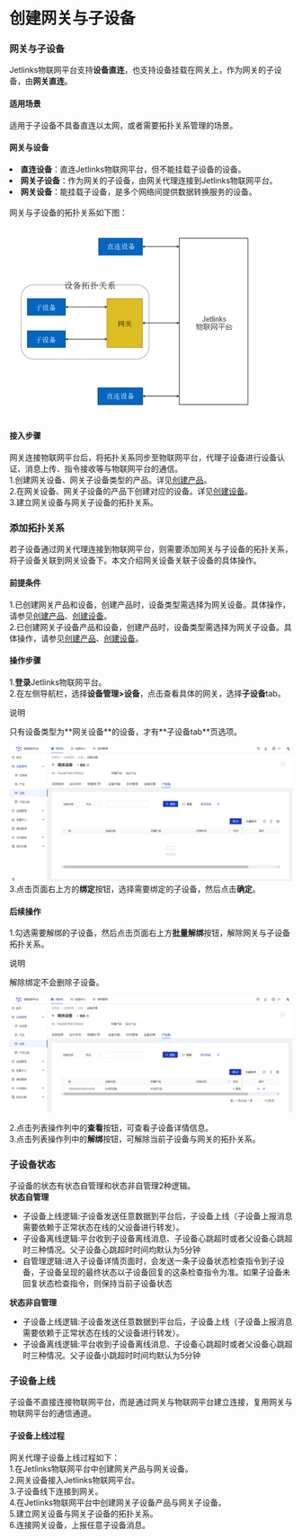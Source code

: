 # 创建网关与子设备

<div class='divider'></div>

### 网关与子设备
Jetlinks物联网平台支持**设备直连**，也支持设备挂载在网关上，作为网关的子设备，由**网关直连**。

#### 适用场景
适用于子设备不具备直连以太网，或者需要拓扑关系管理的场景。

#### 网关与设备
<li><span style='font-weight:600'>直连设备</span>：直连Jetlinks物联网平台，但不能挂载子设备的设备。
<li><span style='font-weight:600'>网关子设备</span>：作为网关的子设备，由网关代理连接到Jetlinks物联网平台。
<li><span style='font-weight:600'>网关设备</span>：能挂载子设备，是多个网络间提供数据转换服务的设备。</li><br />
网关与子设备的拓扑关系如下图：

![](./img/09.png)

#### 接入步骤
网关连接物联网平台后，将拓扑关系同步至物联网平台，代理子设备进行设备认证、消息上传、指令接收等与物联网平台的通信。</br>
1.创建网关设备、网关子设备类型的产品。详见[创建产品](../Device_access/Create_product3.1.md)。</br>
2.在网关设备、网关子设备的产品下创建对应的设备。详见[创建设备](../Device_access/Create_Device3.2.md)。</br>
3.建立网关设备与网关子设备的拓扑关系。<br />


### 添加拓扑关系
若子设备通过网关代理连接到物联网平台，则需要添加网关与子设备的拓扑关系，将子设备关联到网关设备下。本文介绍网关设备关联子设备的具体操作。<br />

#### 前提条件
1.已创建网关产品和设备，创建产品时，设备类型需选择为网关设备。具体操作，请参见[创建产品](../Device_access/Create_product3.1.md)、[创建设备](../Device_access/Create_Device3.2.md)。</br>
2.已创建网关子设备产品和设备，创建产品时，设备类型需选择为网关子设备。具体操作，请参见[创建产品](../Device_access/Create_product3.1.md)、[创建设备](../Device_access/Create_Device3.2.md)。</br>

#### 操作步骤
1.**登录**Jetlinks物联网平台。</br>
2.在左侧导航栏，选择**设备管理>设备**，点击查看具体的网关，选择**子设备**tab。</br>
<div class='explanation primary'>
  <p class='explanation-title-warp'>
    <span class='iconfont icon-bangzhu explanation-icon'></span>
    <span class='explanation-title font-weight'>说明</span>
  </p>
  只有设备类型为**网关设备**的设备，才有**子设备tab**页选项。
</div>

![](./img/10.png)
3.点击页面右上方的**绑定**按钮，选择需要绑定的子设备，然后点击**确定**。</br>


#### 后续操作
1.勾选需要解绑的子设备，然后点击页面右上方**批量解绑**按钮，解除网关与子设备拓扑关系。</br>

<div class='explanation primary'>
  <p class='explanation-title-warp'>
    <span class='iconfont icon-bangzhu explanation-icon'></span>
    <span class='explanation-title font-weight'>说明</span>
  </p>
解除绑定不会删除子设备。
</div>


![](./img/11.png)

2.点击列表操作列中的**查看**按钮，可查看子设备详情信息。</br>
3.点击列表操作列中的**解绑**按钮，可解除当前子设备与网关的拓扑关系。</br>


### 子设备状态
子设备的状态有状态自管理和状态非自管理2种逻辑。</br>
**状态自管理**
+ 子设备上线逻辑:子设备发送任意数据到平台后，子设备上线（子设备上报消息需要依赖于正常状态在线的父设备进行转发）。
+ 子设备离线逻辑:平台收到子设备离线消息、子设备心跳超时或者父设备心跳超时三种情况。父子设备心跳超时时间均默认为5分钟
+ 自管理逻辑:进入子设备详情页面时，会发送一条子设备状态检查指令到子设备，子设备呈现的最终状态以子设备回复的这条检查指令为准。如果子设备未回复状态检查指令，则保持当前子设备状态

**状态非自管理**
+ 子设备上线逻辑:子设备发送任意数据到平台后，子设备上线（子设备上报消息需要依赖于正常状态在线的父设备进行转发）。
+ 子设备离线逻辑:平台收到子设备离线消息、子设备心跳超时或者父设备心跳超时三种情况。父子设备小跳超时时间均默认为5分钟

### 子设备上线

子设备不直接连接物联网平台，而是通过网关与物联网平台建立连接，复用网关与物联网平台的通信通道。

#### 子设备上线过程
网关代理子设备上线过程如下：</br>
1.在Jetlinks物联网平台中创建网关产品与网关设备。</br>
2.网关设备接入Jetlinks物联网平台。</br>
3.子设备线下连接到网关。</br>
4.在Jetlinks物联网平台中创建网关子设备产品与网关子设备。</br>
5.建立网关设备与网关子设备的拓扑关系。</br>
6.连接网关设备，上报任意子设备消息。</br>

